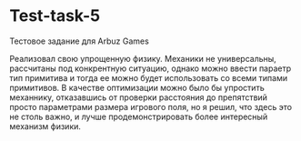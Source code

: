 # Test-task-5
 Тестовое задание для Arbuz Games

Реализовал свою упрощенную физику. Механики не универсальны, рассчитаны под конкрентную ситуацию, однако можно ввести параетр тип примитива и тогда ее можно будет использовать со всеми типами примитивов. В качестве оптимизации можно было бы упростить механнику, отказавшись от проверки расстояния до препятствий просто параметрами размера игрового поля, но я решил, что здесь это не столь важно, и лучше продемонстрировать более интересный механизм физики.

